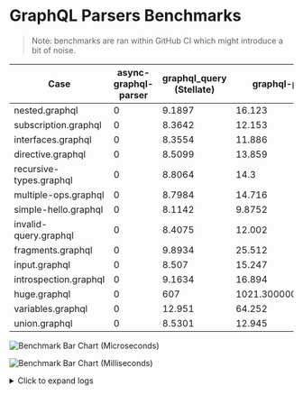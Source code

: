 # GraphQL Parsers Benchmarks 

> Note: benchmarks are ran within GitHub CI which might introduce a bit of noise.

| Case | async-graphql-parser | graphql_query (Stellate) | graphql-parser |
|------|------ | ------ | ------|
| nested.graphql | 0 | 9.1897 | 16.123 |
| subscription.graphql | 0 | 8.3642 | 12.153 |
| interfaces.graphql | 0 | 8.3554 | 11.886 |
| directive.graphql | 0 | 8.5099 | 13.859 |
| recursive-types.graphql | 0 | 8.8064 | 14.3 |
| multiple-ops.graphql | 0 | 8.7984 | 14.716 |
| simple-hello.graphql | 0 | 8.1142 | 9.8752 |
| invalid-query.graphql | 0 | 8.4075 | 12.002 |
| fragments.graphql | 0 | 9.8934 | 25.512 |
| input.graphql | 0 | 8.507 | 15.247 |
| introspection.graphql | 0 | 9.1634 | 16.894 |
| huge.graphql | 0 | 607 | 1021.3000000000001 |
| variables.graphql | 0 | 12.951 | 64.252 |
| union.graphql | 0 | 8.5301 | 12.945 |


![Benchmark Bar Chart (Microseconds)](https://quickchart.io/chart?bkg=white&c=%7B%22data%22%3A%7B%22datasets%22%3A%5B%7B%22backgroundColor%22%3A%22rgba%28255%2C%2099%2C%20132%2C%200.6%29%22%2C%22data%22%3A%5B23.057%2C14.291%2C13.891%2C15.675%2C18.748%2C18.108%2C10.469%2C13.774%2C34.347%2C17.042%2C26.486%2C73.072%2C16.837%5D%2C%22label%22%3A%22asyync-graphql-parser%22%7D%2C%7B%22backgroundColor%22%3A%22rgba%2854%2C%20162%2C%20235%2C%200.6%29%22%2C%22data%22%3A%5B9.1897%2C8.3642%2C8.3554%2C8.5099%2C8.8064%2C8.7984%2C8.1142%2C8.4075%2C9.8934%2C8.507%2C9.1634%2C12.951%2C8.5301%5D%2C%22label%22%3A%22graphql_query%20%28Stellate%29%22%7D%2C%7B%22backgroundColor%22%3A%22rgba%2875%2C%20192%2C%20192%2C%200.6%29%22%2C%22data%22%3A%5B16.123%2C12.153%2C11.886%2C13.859%2C14.3%2C14.716%2C9.8752%2C12.002%2C25.512%2C15.247%2C16.894%2C64.252%2C12.945%5D%2C%22label%22%3A%22graphql-parser%22%7D%5D%2C%22labels%22%3A%5B%22nested.graphql%22%2C%22subscription.graphql%22%2C%22interfaces.graphql%22%2C%22directive.graphql%22%2C%22recursive-types.graphql%22%2C%22multiple-ops.graphql%22%2C%22simple-hello.graphql%22%2C%22invalid-query.graphql%22%2C%22fragments.graphql%22%2C%22input.graphql%22%2C%22introspection.graphql%22%2C%22variables.graphql%22%2C%22union.graphql%22%5D%7D%2C%22options%22%3A%7B%22scales%22%3A%7B%22yAxes%22%3A%5B%7B%22ticks%22%3A%7B%22beginAtZero%22%3Atrue%7D%7D%5D%7D%2C%22title%22%3A%7B%22display%22%3Atrue%2C%22text%22%3A%22Benchmark%20Performance%20%28Microseconds%29%22%7D%7D%2C%22type%22%3A%22bar%22%7D)

![Benchmark Bar Chart (Milliseconds)](https://quickchart.io/chart?bkg=white&c=%7B%22data%22%3A%7B%22datasets%22%3A%5B%7B%22backgroundColor%22%3A%22rgba%28255%2C%2099%2C%20132%2C%200.6%29%22%2C%22data%22%3A%5B7674.299999999999%5D%2C%22label%22%3A%22asyync-graphql-parser%22%7D%2C%7B%22backgroundColor%22%3A%22rgba%2854%2C%20162%2C%20235%2C%200.6%29%22%2C%22data%22%3A%5B607.0%5D%2C%22label%22%3A%22graphql_query%20%28Stellate%29%22%7D%2C%7B%22backgroundColor%22%3A%22rgba%2875%2C%20192%2C%20192%2C%200.6%29%22%2C%22data%22%3A%5B1021.3000000000001%5D%2C%22label%22%3A%22graphql-parser%22%7D%5D%2C%22labels%22%3A%5B%22huge.graphql%22%5D%7D%2C%22options%22%3A%7B%22scales%22%3A%7B%22yAxes%22%3A%5B%7B%22ticks%22%3A%7B%22beginAtZero%22%3Atrue%7D%7D%5D%7D%2C%22title%22%3A%7B%22display%22%3Atrue%2C%22text%22%3A%22Benchmark%20Performance%20%28Milliseconds%29%22%7D%7D%2C%22type%22%3A%22bar%22%7D)

<details><summary>Click to expand logs</summary>

Rust Benchmark Output:

```shell

running 0 tests

test result: ok. 0 passed; 0 failed; 0 ignored; 0 measured; 0 filtered out; finished in 0.00s

asyync-graphql-parser / interfaces.graphql
                        time:   [13.891 µs 14.038 µs 14.299 µs]
                        change: [-3.8389% -1.5315% +0.9169%] (p = 0.23 > 0.05)
                        No change in performance detected.
Found 8 outliers among 100 measurements (8.00%)
  4 (4.00%) high mild
  4 (4.00%) high severe

asyync-graphql-parser / huge.graphql
                        time:   [7.6743 ms 7.7003 ms 7.7294 ms]
                        change: [-47.897% -26.351% -3.1131%] (p = 0.10 > 0.05)
                        No change in performance detected.
Found 3 outliers among 100 measurements (3.00%)
  2 (2.00%) high mild
  1 (1.00%) high severe

asyync-graphql-parser / introspection.graphql
                        time:   [26.486 µs 26.696 µs 26.945 µs]
Found 8 outliers among 100 measurements (8.00%)
  4 (4.00%) high mild
  4 (4.00%) high severe

asyync-graphql-parser / union.graphql
                        time:   [16.837 µs 17.293 µs 17.889 µs]
Found 11 outliers among 100 measurements (11.00%)
  3 (3.00%) high mild
  8 (8.00%) high severe

asyync-graphql-parser / input.graphql
                        time:   [17.042 µs 17.592 µs 18.290 µs]
Found 12 outliers among 100 measurements (12.00%)
  6 (6.00%) high mild
  6 (6.00%) high severe

asyync-graphql-parser / nested.graphql
                        time:   [23.057 µs 23.318 µs 23.620 µs]
Found 11 outliers among 100 measurements (11.00%)
  1 (1.00%) low mild
  3 (3.00%) high mild
  7 (7.00%) high severe

asyync-graphql-parser / subscription.graphql
                        time:   [14.291 µs 14.357 µs 14.441 µs]
Found 6 outliers among 100 measurements (6.00%)
  4 (4.00%) high mild
  2 (2.00%) high severe

asyync-graphql-parser / directive.graphql
                        time:   [15.675 µs 15.747 µs 15.825 µs]
Found 9 outliers among 100 measurements (9.00%)
  3 (3.00%) high mild
  6 (6.00%) high severe

asyync-graphql-parser / fragments.graphql
                        time:   [34.347 µs 34.483 µs 34.631 µs]
Found 7 outliers among 100 measurements (7.00%)
  2 (2.00%) high mild
  5 (5.00%) high severe

asyync-graphql-parser / recursive-types.graphql
                        time:   [18.748 µs 18.827 µs 18.910 µs]
Found 7 outliers among 100 measurements (7.00%)
  6 (6.00%) high mild
  1 (1.00%) high severe

asyync-graphql-parser / simple-hello.graphql
                        time:   [10.469 µs 10.531 µs 10.606 µs]
Found 13 outliers among 100 measurements (13.00%)
  2 (2.00%) low mild
  3 (3.00%) high mild
  8 (8.00%) high severe

asyync-graphql-parser / multiple-ops.graphql
                        time:   [18.108 µs 18.207 µs 18.322 µs]
Found 10 outliers among 100 measurements (10.00%)
  6 (6.00%) high mild
  4 (4.00%) high severe

asyync-graphql-parser / variables.graphql
                        time:   [73.072 µs 73.288 µs 73.531 µs]
Found 4 outliers among 100 measurements (4.00%)
  2 (2.00%) high mild
  2 (2.00%) high severe

asyync-graphql-parser / invalid-query.graphql
                        time:   [13.774 µs 13.826 µs 13.888 µs]
Found 3 outliers among 100 measurements (3.00%)
  1 (1.00%) high mild
  2 (2.00%) high severe

graphql_query (Stellate) / interfaces.graphql
                        time:   [8.3554 µs 8.3973 µs 8.4470 µs]
                        change: [+0.1141% +0.6853% +1.2599%] (p = 0.02 < 0.05)
                        Change within noise threshold.
Found 7 outliers among 100 measurements (7.00%)
  6 (6.00%) high mild
  1 (1.00%) high severe

graphql_query (Stellate) / huge.graphql
                        time:   [607.00 µs 621.62 µs 636.40 µs]
                        change: [-3.3379% +1.8029% +6.9637%] (p = 0.51 > 0.05)
                        No change in performance detected.
Found 6 outliers among 100 measurements (6.00%)
  4 (4.00%) high mild
  2 (2.00%) high severe

graphql_query (Stellate) / introspection.graphql
                        time:   [9.1634 µs 9.2414 µs 9.3423 µs]
                        change: [-5.5906% -3.1307% -0.6615%] (p = 0.01 < 0.05)
                        Change within noise threshold.
Found 11 outliers among 100 measurements (11.00%)
  8 (8.00%) high mild
  3 (3.00%) high severe

graphql_query (Stellate) / union.graphql
                        time:   [8.5301 µs 8.6233 µs 8.7460 µs]
                        change: [-5.9144% -2.9463% -0.4328%] (p = 0.04 < 0.05)
                        Change within noise threshold.
Found 12 outliers among 100 measurements (12.00%)
  6 (6.00%) high mild
  6 (6.00%) high severe

graphql_query (Stellate) / input.graphql
                        time:   [8.5070 µs 8.5913 µs 8.6921 µs]
                        change: [-2.2073% -0.4314% +1.1293%] (p = 0.63 > 0.05)
                        No change in performance detected.
Found 4 outliers among 100 measurements (4.00%)
  4 (4.00%) high severe

graphql_query (Stellate) / nested.graphql
                        time:   [9.1897 µs 9.4091 µs 9.6834 µs]
                        change: [-4.7124% -1.0879% +2.0869%] (p = 0.57 > 0.05)
                        No change in performance detected.
Found 15 outliers among 100 measurements (15.00%)
  5 (5.00%) high mild
  10 (10.00%) high severe

graphql_query (Stellate) / subscription.graphql
                        time:   [8.3642 µs 8.4275 µs 8.5046 µs]
                        change: [-1.2485% -0.5123% +0.1926%] (p = 0.19 > 0.05)
                        No change in performance detected.
Found 7 outliers among 100 measurements (7.00%)
  1 (1.00%) high mild
  6 (6.00%) high severe

graphql_query (Stellate) / directive.graphql
                        time:   [8.5099 µs 8.5888 µs 8.6914 µs]
                        change: [-7.8936% -3.0864% +0.6367%] (p = 0.19 > 0.05)
                        No change in performance detected.
Found 11 outliers among 100 measurements (11.00%)
  2 (2.00%) low mild
  1 (1.00%) high mild
  8 (8.00%) high severe

graphql_query (Stellate) / fragments.graphql
                        time:   [9.8934 µs 10.021 µs 10.173 µs]
                        change: [-1.6221% +0.6841% +3.1826%] (p = 0.63 > 0.05)
                        No change in performance detected.
Found 13 outliers among 100 measurements (13.00%)
  5 (5.00%) high mild
  8 (8.00%) high severe

graphql_query (Stellate) / recursive-types.graphql
                        time:   [8.8064 µs 8.9187 µs 9.0519 µs]
                        change: [-0.7486% +0.8643% +2.9303%] (p = 0.44 > 0.05)
                        No change in performance detected.
Found 11 outliers among 100 measurements (11.00%)
  3 (3.00%) high mild
  8 (8.00%) high severe

graphql_query (Stellate) / simple-hello.graphql
                        time:   [8.1142 µs 8.2422 µs 8.4055 µs]
                        change: [+2.8061% +10.093% +20.465%] (p = 0.01 < 0.05)
                        Performance has regressed.
Found 15 outliers among 100 measurements (15.00%)
  4 (4.00%) high mild
  11 (11.00%) high severe

graphql_query (Stellate) / multiple-ops.graphql
                        time:   [8.7984 µs 9.1504 µs 9.8324 µs]
                        change: [-3.3047% +0.0782% +4.7082%] (p = 0.97 > 0.05)
                        No change in performance detected.
Found 9 outliers among 100 measurements (9.00%)
  4 (4.00%) high mild
  5 (5.00%) high severe

graphql_query (Stellate) / variables.graphql
                        time:   [12.951 µs 13.364 µs 13.903 µs]
                        change: [-11.978% -5.9666% +0.3049%] (p = 0.07 > 0.05)
                        No change in performance detected.
Found 17 outliers among 100 measurements (17.00%)
  2 (2.00%) low mild
  3 (3.00%) high mild
  12 (12.00%) high severe

graphql_query (Stellate) / invalid-query.graphql
                        time:   [8.4075 µs 8.5129 µs 8.6517 µs]
                        change: [+0.3836% +6.7560% +16.315%] (p = 0.14 > 0.05)
                        No change in performance detected.
Found 10 outliers among 100 measurements (10.00%)
  2 (2.00%) high mild
  8 (8.00%) high severe

graphql-parser / interfaces.graphql
                        time:   [11.886 µs 11.955 µs 12.037 µs]
                        change: [-0.9008% +0.2105% +1.0988%] (p = 0.71 > 0.05)
                        No change in performance detected.
Found 9 outliers among 100 measurements (9.00%)
  2 (2.00%) high mild
  7 (7.00%) high severe

graphql-parser / huge.graphql
                        time:   [1.0213 ms 1.0247 ms 1.0283 ms]
                        change: [+1.2226% +1.6815% +2.0853%] (p = 0.00 < 0.05)
                        Performance has regressed.
Found 3 outliers among 100 measurements (3.00%)
  2 (2.00%) high mild
  1 (1.00%) high severe

graphql-parser / introspection.graphql
                        time:   [16.894 µs 17.410 µs 18.341 µs]
                        change: [+4461749% +4542777% +4683249%] (p = 0.00 < 0.05)
                        Performance has regressed.
Found 8 outliers among 100 measurements (8.00%)
  2 (2.00%) high mild
  6 (6.00%) high severe

graphql-parser / union.graphql
                        time:   [12.945 µs 13.209 µs 13.553 µs]
                        change: [+3409106% +3444856% +3491676%] (p = 0.00 < 0.05)
                        Performance has regressed.
Found 12 outliers among 100 measurements (12.00%)
  4 (4.00%) high mild
  8 (8.00%) high severe

graphql-parser / input.graphql
                        time:   [15.247 µs 15.762 µs 16.424 µs]
                        change: [+4008017% +4106297% +4241054%] (p = 0.00 < 0.05)
                        Performance has regressed.
Found 14 outliers among 100 measurements (14.00%)
  2 (2.00%) high mild
  12 (12.00%) high severe

graphql-parser / nested.graphql
                        time:   [16.123 µs 16.308 µs 16.599 µs]
                        change: [+4232766% +4265797% +4305109%] (p = 0.00 < 0.05)
                        Performance has regressed.
Found 10 outliers among 100 measurements (10.00%)
  5 (5.00%) high mild
  5 (5.00%) high severe

graphql-parser / subscription.graphql
                        time:   [12.153 µs 12.233 µs 12.346 µs]
                        change: [+3209062% +3227428% +3249589%] (p = 0.00 < 0.05)
                        Performance has regressed.
Found 4 outliers among 100 measurements (4.00%)
  1 (1.00%) high mild
  3 (3.00%) high severe

graphql-parser / directive.graphql
                        time:   [13.859 µs 13.996 µs 14.182 µs]
                        change: [+3662923% +3707371% +3757337%] (p = 0.00 < 0.05)
                        Performance has regressed.
Found 7 outliers among 100 measurements (7.00%)
  1 (1.00%) high mild
  6 (6.00%) high severe

graphql-parser / fragments.graphql
                        time:   [25.512 µs 26.097 µs 26.827 µs]
                        change: [+6854436% +7024456% +7194105%] (p = 0.00 < 0.05)
                        Performance has regressed.
Found 14 outliers among 100 measurements (14.00%)
  1 (1.00%) high mild
  13 (13.00%) high severe

graphql-parser / recursive-types.graphql
                        time:   [14.300 µs 14.432 µs 14.603 µs]
                        change: [+3796220% +3829529% +3873168%] (p = 0.00 < 0.05)
                        Performance has regressed.
Found 7 outliers among 100 measurements (7.00%)
  2 (2.00%) high mild
  5 (5.00%) high severe

graphql-parser / simple-hello.graphql
                        time:   [9.8752 µs 10.019 µs 10.217 µs]
                        change: [+2595127% +2626645% +2667219%] (p = 0.00 < 0.05)
                        Performance has regressed.
Found 9 outliers among 100 measurements (9.00%)
  3 (3.00%) high mild
  6 (6.00%) high severe

graphql-parser / multiple-ops.graphql
                        time:   [14.716 µs 14.947 µs 15.271 µs]
                        change: [+3838579% +3956972% +4137664%] (p = 0.00 < 0.05)
                        Performance has regressed.
Found 8 outliers among 100 measurements (8.00%)
  1 (1.00%) high mild
  7 (7.00%) high severe

graphql-parser / variables.graphql
                        time:   [64.252 µs 65.676 µs 67.517 µs]
                        change: [+17017440% +17232704% +17457459%] (p = 0.00 < 0.05)
                        Performance has regressed.
Found 10 outliers among 100 measurements (10.00%)
  2 (2.00%) high mild
  8 (8.00%) high severe

graphql-parser / invalid-query.graphql
                        time:   [12.002 µs 12.179 µs 12.395 µs]
                        change: [+3171939% +3200489% +3241259%] (p = 0.00 < 0.05)
                        Performance has regressed.
Found 9 outliers among 100 measurements (9.00%)
  1 (1.00%) high mild
  8 (8.00%) high severe


```

</details>
